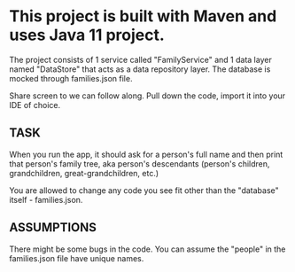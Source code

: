 # This project is built with Maven and uses Java 11 project.

The project consists of 1 service called "FamilyService" and 1 data layer named "DataStore" that acts as a data repository layer. The database is mocked through families.json file.

Share screen to we can follow along.
Pull down the code, import it into your IDE of choice.

## TASK

When you run the app, it should ask for a person's full name and then print that person's family tree, aka person's descendants (person's children, grandchildren, great-grandchildren, etc.)

You are allowed to change any code you see fit other than the "database" itself - families.json.

## ASSUMPTIONS

There might be some bugs in the code.
You can assume the "people" in the families.json file have unique names.
